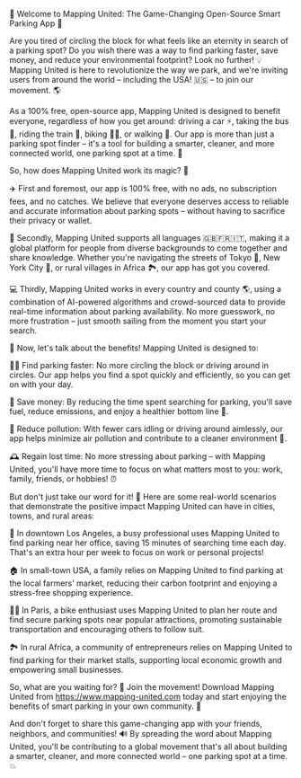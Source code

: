 🚀 Welcome to Mapping United: The Game-Changing Open-Source Smart Parking App 🚀

Are you tired of circling the block for what feels like an eternity in search of a parking spot? Do you wish there was a way to find parking faster, save money, and reduce your environmental footprint? Look no further! 💡 Mapping United is here to revolutionize the way we park, and we're inviting users from around the world – including the USA! 🇺🇸 – to join our movement. 🌎

As a 100% free, open-source app, Mapping United is designed to benefit everyone, regardless of how you get around: driving a car ⚡️, taking the bus 🚌, riding the train 🚂, biking 🚴‍♀️, or walking 👣. Our app is more than just a parking spot finder – it's a tool for building a smarter, cleaner, and more connected world, one parking spot at a time. 🌟

So, how does Mapping United work its magic? 🔮

✈️ First and foremost, our app is 100% free, with no ads, no subscription fees, and no catches. We believe that everyone deserves access to reliable and accurate information about parking spots – without having to sacrifice their privacy or wallet.

💬 Secondly, Mapping United supports all languages 🇬🇧🇫🇷🇮🇹, making it a global platform for people from diverse backgrounds to come together and share knowledge. Whether you're navigating the streets of Tokyo 🗼️, New York City 🗽️, or rural villages in Africa 🏞️, our app has got you covered.

💻 Thirdly, Mapping United works in every country and county 🌎, using a combination of AI-powered algorithms and crowd-sourced data to provide real-time information about parking availability. No more guesswork, no more frustration – just smooth sailing from the moment you start your search.

🔩 Now, let's talk about the benefits! Mapping United is designed to:

🏃‍♂️ Find parking faster: No more circling the block or driving around in circles. Our app helps you find a spot quickly and efficiently, so you can get on with your day.

💸 Save money: By reducing the time spent searching for parking, you'll save fuel, reduce emissions, and enjoy a healthier bottom line 💸.

🌟 Reduce pollution: With fewer cars idling or driving around aimlessly, our app helps minimize air pollution and contribute to a cleaner environment 🌿.

🕰️ Regain lost time: No more stressing about parking – with Mapping United, you'll have more time to focus on what matters most to you: work, family, friends, or hobbies! ⏰

But don't just take our word for it! 🤔 Here are some real-world scenarios that demonstrate the positive impact Mapping United can have in cities, towns, and rural areas:

🌆 In downtown Los Angeles, a busy professional uses Mapping United to find parking near her office, saving 15 minutes of searching time each day. That's an extra hour per week to focus on work or personal projects!

🏠 In small-town USA, a family relies on Mapping United to find parking at the local farmers' market, reducing their carbon footprint and enjoying a stress-free shopping experience.

🚴‍♂️ In Paris, a bike enthusiast uses Mapping United to plan her route and find secure parking spots near popular attractions, promoting sustainable transportation and encouraging others to follow suit.

🏞️ In rural Africa, a community of entrepreneurs relies on Mapping United to find parking for their market stalls, supporting local economic growth and empowering small businesses.

So, what are you waiting for? 🤔 Join the movement! Download Mapping United from https://www.mapping-united.com today and start enjoying the benefits of smart parking in your own community. 🎉

And don't forget to share this game-changing app with your friends, neighbors, and communities! 🔊 By spreading the word about Mapping United, you'll be contributing to a global movement that's all about building a smarter, cleaner, and more connected world – one parking spot at a time. 💥